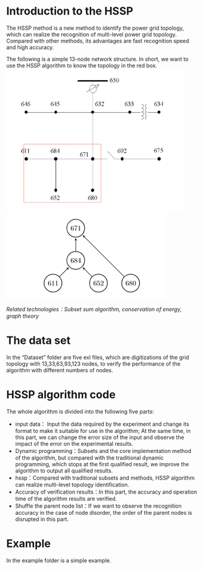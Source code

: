 # Introduction to the HSSP
The HSSP method is a new method to identify the power grid topology, which can realize the recognition of multi-level power grid topology. Compared with other methods, its advantages are fast recognition speed and high accuracy.

The following is a simple 13-node network structure. In short, we want to use the HSSP algorithm to know the topology in the red box.
![image](https://github.com/michellexu99/HSSP/blob/main/image/13nodes.PNG)
![image](https://github.com/michellexu99/HSSP/blob/main/image/distribution.PNG)


*Related technologies：Subset sum algorithm, conservation of energy, graph theory*

# The data set
In the “Dataset” folder are five exl files, which are digitizations of the grid topology with 13,33,63,93,123 nodes, to verify the performance of the algorithm with different numbers of nodes.

# HSSP algorithm code
The whole algorithm is divided into the following five parts:
 * input data：
 Input the data required by the experiment and change its format to make it suitable for use in the algorithm; At the same time, in this part, we can change the error size of the input and observe the impact of the error on the experimental results.
  * Dynamic programming：Subsets and the core implementation method of the algorithm, but compared with the traditional dynamic programming, which stops at the first qualified result, we improve the algorithm to output all qualified results.
  * hssp：Compared with traditional subsets and methods, HSSP algorithm can realize multi-level topology identification.
  * Accuracy of verification results：In this part, the accuracy and operation time of the algorithm results are verified.
  * Shuffle the parent node list：If we want to observe the recognition accuracy in the case of node disorder, the order of the parent nodes is disrupted in this part.
  
# Example
In the example folder is a simple example.


